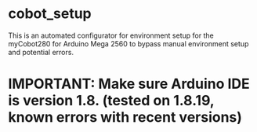 # cobot_setup
This is an automated configurator for environment setup for the myCobot280 for Arduino Mega 2560 to bypass manual environment setup and potential errors. 

# IMPORTANT: Make sure Arduino IDE is version 1.8. (tested on 1.8.19, known errors with recent versions)
